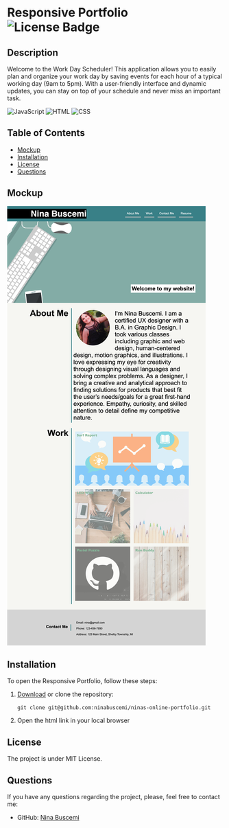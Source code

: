 # Responsive Portfolio ![License Badge](https://badgen.net/static/license/MIT/blue)

## Description

Welcome to the Work Day Scheduler! This application allows you to easily plan and organize your work day by saving events for each hour of a typical working day (9am to 5pm). With a user-friendly interface and dynamic updates, you can stay on top of your schedule and never miss an important task.

![JavaScript](https://camo.githubusercontent.com/84372c7d2f1a7308844360ecad82d49b3f6cbc068a0c5e31aeea6ca5344b77ba/68747470733a2f2f696d672e736869656c64732e696f2f62616467652f4a6176615363726970742d4637444631453f7374796c653d666f722d7468652d6261646765266c6f676f3d6a617661736372697074266c6f676f436f6c6f723d626c61636b)
![HTML](https://camo.githubusercontent.com/bfe6a48836e87b13a16f1f56f88fee428475c2ac29247992ec9b8bcc7154f881/68747470733a2f2f696d672e736869656c64732e696f2f62616467652f48544d4c352d4533344632363f7374796c653d666f722d7468652d6261646765266c6f676f3d68746d6c35266c6f676f436f6c6f723d7768697465)
![CSS](https://camo.githubusercontent.com/472c222e8f240a48ae51cd9b082a1b857be809dcd851a25150890c2da50c13a5/68747470733a2f2f696d672e736869656c64732e696f2f62616467652f435353332d3135373242363f7374796c653d666f722d7468652d6261646765266c6f676f3d63737333266c6f676f436f6c6f723d7768697465)


## Table of Contents

- [Mockup](#mockup)
- [Installation](#deployed-application)
- [License](#license)
- [Questions](#questions)

## Mockup

![View screenshot of portfolio.](./assets/images/portfolio_screenshot.png)

## Installation

To open the Responsive Portfolio, follow these steps:

1. [Download](https://github.com/ninabuscemi/ninas-online-portfolio) or clone the repository:

    ```
    git clone git@github.com:ninabuscemi/ninas-online-portfolio.git
    ```

2. Open the html link in your local browser

## License

The project is under MIT License.

## Questions

If you have any questions regarding the project, please, feel free to contact me:

- GitHub: [Nina Buscemi](https://github.com/ninabuscemi)
